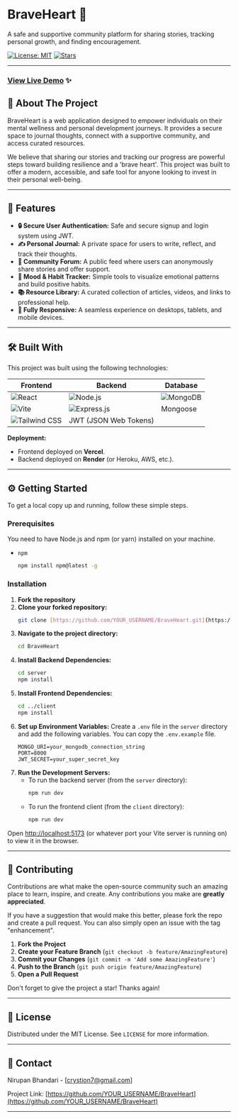 # BraveHeart 🦁

A safe and supportive community platform for sharing stories, tracking personal growth, and finding encouragement.

[![License: MIT](https://img.shields.io/badge/License-MIT-yellow.svg)](https://opensource.org/licenses/MIT)
[![Stars](https://img.shields.io/github/stars/YOUR_USERNAME/BraveHeart?style=social)](https://github.com/YOUR_USERNAME/BraveHeart/stargazers)

---

### [View Live Demo](https://barter-heart.vercel.app/index.html) ✨



## 📖 About The Project

BraveHeart is a web application designed to empower individuals on their mental wellness and personal development journeys. It provides a secure space to journal thoughts, connect with a supportive community, and access curated resources.

We believe that sharing our stories and tracking our progress are powerful steps toward building resilience and a 'brave heart'. This project was built to offer a modern, accessible, and safe tool for anyone looking to invest in their personal well-being.

---

## 🚀 Features

* **🔒 Secure User Authentication:** Safe and secure signup and login system using JWT.
* **✍️ Personal Journal:** A private space for users to write, reflect, and track their thoughts.
* **💬 Community Forum:** A public feed where users can anonymously share stories and offer support.
* **🎯 Mood & Habit Tracker:** Simple tools to visualize emotional patterns and build positive habits.
* **📚 Resource Library:** A curated collection of articles, videos, and links to professional help.
* **📱 Fully Responsive:** A seamless experience on desktops, tablets, and mobile devices.

---

## 🛠️ Built With

This project was built using the following technologies:

| Frontend                               | Backend                               | Database                            |
| -------------------------------------- | ------------------------------------- | ----------------------------------- |
| ![React](https://img.shields.io/badge/React-20232A?style=for-the-badge&logo=react&logoColor=61DAFB) | ![Node.js](https://img.shields.io/badge/Node.js-339933?style=for-the-badge&logo=nodedotjs&logoColor=white) | ![MongoDB](https://img.shields.io/badge/MongoDB-47A248?style=for-the-badge&logo=mongodb&logoColor=white) |
| ![Vite](https://img.shields.io/badge/Vite-646CFF?style=for-the-badge&logo=vite&logoColor=white) | ![Express.js](https://img.shields.io/badge/Express.js-000000?style=for-the-badge&logo=express&logoColor=white) | Mongoose                             |
| ![Tailwind CSS](https://img.shields.io/badge/Tailwind_CSS-38B2AC?style=for-the-badge&logo=tailwind-css&logoColor=white) | JWT (JSON Web Tokens)                 |                                     |

**Deployment:**
* Frontend deployed on **Vercel**.
* Backend deployed on **Render** (or Heroku, AWS, etc.).

---

## ⚙️ Getting Started

To get a local copy up and running, follow these simple steps.

### Prerequisites

You need to have Node.js and npm (or yarn) installed on your machine.
* `npm`
    ```sh
    npm install npm@latest -g
    ```

### Installation

1.  **Fork the repository**
2.  **Clone your forked repository:**
    ```sh
    git clone [https://github.com/YOUR_USERNAME/BraveHeart.git](https://github.com/YOUR_USERNAME/BraveHeart.git)
    ```
3.  **Navigate to the project directory:**
    ```sh
    cd BraveHeart
    ```
4.  **Install Backend Dependencies:**
    ```sh
    cd server
    npm install
    ```
5.  **Install Frontend Dependencies:**
    ```sh
    cd ../client
    npm install
    ```
6.  **Set up Environment Variables:**
    Create a `.env` file in the `server` directory and add the following variables. You can copy the `.env.example` file.
    ```env
    MONGO_URI=your_mongodb_connection_string
    PORT=8000
    JWT_SECRET=your_super_secret_key
    ```
7.  **Run the Development Servers:**
    * To run the backend server (from the `server` directory):
        ```sh
        npm run dev
        ```
    * To run the frontend client (from the `client` directory):
        ```sh
        npm run dev
        ```

Open [http://localhost:5173](http://localhost:5173) (or whatever port your Vite server is running on) to view it in the browser.

---

## 🤝 Contributing

Contributions are what make the open-source community such an amazing place to learn, inspire, and create. Any contributions you make are **greatly appreciated**.

If you have a suggestion that would make this better, please fork the repo and create a pull request. You can also simply open an issue with the tag "enhancement".

1.  **Fork the Project**
2.  **Create your Feature Branch** (`git checkout -b feature/AmazingFeature`)
3.  **Commit your Changes** (`git commit -m 'Add some AmazingFeature'`)
4.  **Push to the Branch** (`git push origin feature/AmazingFeature`)
5.  **Open a Pull Request**

Don't forget to give the project a star! Thanks again!

---

## 📜 License

Distributed under the MIT License. See `LICENSE` for more information.

---

## 📧 Contact

Nirupan Bhandari - [crystion7@gmail.com]

Project Link: [https://github.com/YOUR_USERNAME/BraveHeart](https://github.com/YOUR_USERNAME/BraveHeart)

---
